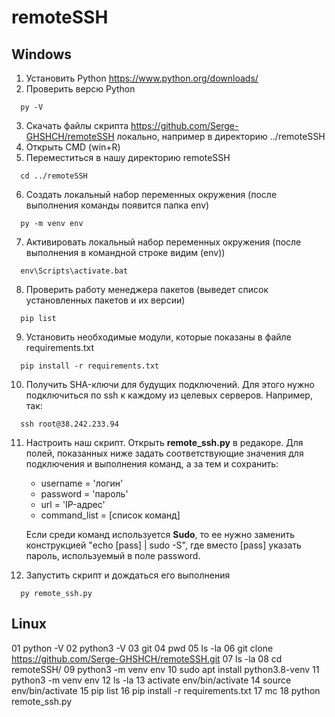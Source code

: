# remoteSSH
## Windows

01. Установить Python https://www.python.org/downloads/
02. Проверить версю Python
```
  py -V
```
03. Скачать файлы скрипта https://github.com/Serge-GHSHCH/remoteSSH локально, например в директорию ../remoteSSH
04. Открыть CMD (win+R)
05. Переместиться в нашу директорию remoteSSH
```
  cd ../remoteSSH
```
06. Создать локальный набор переменных окружения (после выполнения команды появится папка env)
```
  py -m venv env
```
07. Активировать локальный набор переменных окружения (после выполнения в командной строке видим (env))
```
  env\Scripts\activate.bat
```
08. Проверить работу менеджера пакетов (выведет список установленных пакетов и их версии)
```
  pip list
```
09. Установить необходимые модули, которые показаны в файле requirements.txt
```
  pip install -r requirements.txt
```
10. Получить SHA-ключи для будущих подключений.
	Для этого нужно подключиться по ssh к каждому из целевых серверов.
	Например, так:
```
  ssh root@38.242.233.94
```
11. Настроить наш скрипт.
	Открыть **remote_ssh.py** в редакоре.
	Для полей, показанных ниже задать соответствующие значения для подключения и выполнения команд, а за тем и сохранить:
	* username = 'логин'
	* password = 'пароль'
	* url = 'IP-адрес'
	* command_list = [список команд]

	Если среди команд используется **Sudo**, то ее нужно заменить конструкцией "echo [pass] | sudo -S", где вместо [pass] указать пароль, используемый в поле password.

12. Запустить скрипт и дождаться его выполнения
```
  py remote_ssh.py
```

## Linux

  01  python -V
  02  python3 -V
  03  git
  04  pwd
  05  ls -la
  06  git clone https://github.com/Serge-GHSHCH/remoteSSH.git
  07  ls -la
  08  cd remoteSSH/
  09  python3 -m venv env
  10  sudo apt install python3.8-venv
  11  python3 -m venv env
  12  ls -la
  13  activate env/bin/activate
  14  source env/bin/activate
  15  pip list
  16  pip install -r requirements.txt
  17  mc
  18  python remote_ssh.py

 
